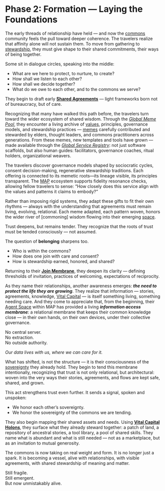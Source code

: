 # Phase 2: Formation — Laying the Foundations

The early threads of relationship have held — and now the [commons](/docs-understanding-map/understanding-the-map/glossary/#commons) community feels the pull toward deeper coherence. The travelers realize that affinity alone will not sustain them. To move from gathering to [stewardship](/docs-understanding-map/understanding-the-map/glossary/#stewardship), they must give shape to their shared commitments, their ways of being together.

Some sit in dialogue circles, speaking into the middle:
* What are we here to protect, to nurture, to create?
* How shall we listen to each other?
* How shall we decide together?
* What do we owe to each other, and to the commons we serve?

They begin to draft early **[Shared Agreements](/docs-understanding-map/understanding-the-map/glossary/#agreement)** — light frameworks born not of bureaucracy, but of care.

Recognizing that many have walked this path before, the travelers turn toward the wider ecosystem of shared wisdom. Through the _[Global Meme Pool](/docs-understanding-map/understanding-the-map/glossary/#meme-pool)_, they encounter a living archive of [values](/docs-understanding-map/understanding-the-map/glossary/#lifecode), principles, governance models, and stewardship practices — [memes](/docs-understanding-map/understanding-the-map/glossary/#meme) carefully contributed and stewarded by elders, thought leaders, and commons practitioners across generations. From these memes, new templates and tools have grown — made available through the _[Global Service Registry](/docs-understanding-map/understanding-the-map/glossary/#service)_: not just software scaffolds, but also human guides: facilitators, governance coaches, ritual holders, organizational weavers.

The travelers discover governance models shaped by sociocratic cycles, consent decision-making, regenerative stewardship traditions. Each offering is connected to its memetic roots—its lineage visible, its principles transparent. The [MAP](/docs-understanding-map/understanding-the-map/glossary/#map) ecosystem supports fidelity resonance checks, allowing fellow travelers to sense: “How closely does this service align with the values and patterns it claims to embody?”

Rather than imposing rigid systems, they adapt these gifts to fit their own rhythms — always with the understanding that agreements must remain living, evolving, relational. Each meme adapted, each pattern woven, honors the wider river of [commoning] wisdom flowing into their emerging [space](/docs-understanding-map/understanding-the-map/glossary/#agentspace).

Trust deepens, but remains tender. They recognize that the roots of trust must be tended consciously — not assumed.

The question of **belonging** sharpens too.

* Who is within the commons?
* How does one join with care and consent?
* How is stewardship earned, honored, and shared?

Returning to their **[Join Membrane](/docs-understanding-map/understanding-the-map/glossary/#join-membrane)**, they deepen its clarity — defining thresholds of invitation, practices of welcoming, expectations of reciprocity.

As they name their relationships, another awareness emerges: _**the need to protect the life they are growing**_. They realize that information — stories, agreements, knowledge, [Vital Capital](/docs-understanding-map/understanding-the-map/glossary/#vital-capital) — is itself something living, something needing care. And they come to appreciate that, from the beginning, their [Agent Space](/docs-understanding-map/understanding-the-map/glossary/#agentspace) within MAP has provided a living **_information access membrane_**: a relational membrane that keeps their common knowledge close — in their own hands, on their own devices, under their collective governance.

No central server.  
No extraction.  
No outside authority.

_Our data lives with us, where we can care for it._

What has shifted, is not the structure — it is their consciousness of the [sovereignty](/docs-understanding-map/understanding-the-map/glossary/#individual-sovereignty) they already hold. They begin to tend this membrane intentionally,
recognizing that trust is not only relational, but architectural: woven into the very ways their stories, agreements, and flows are kept safe, shared, and grown.

This act strengthens trust even further. It sends a signal, spoken and unspoken:
* We honor each other’s sovereignty.
* We honor the sovereignty of the commons we are tending.

They also begin mapping their shared assets and needs. Using **[Vital Capital Holons](/docs-understanding-map/understanding-the-map/glossary/#holon)**, they surface what they already steward together: a patch of land, a repository of ancestral stories, a tool library, a pool of shared skills. They name what is abundant and what is still needed — not as a marketplace, but as an invitation to mutual generosity.

The commons is now taking on real weight and form. It is no longer just a spark. It is becoming a vessel, alive with relationships, with visible agreements, with shared stewardship of meaning and matter.

Still fragile.  
Still emergent.  
But now unmistakably alive.